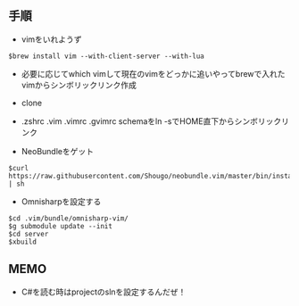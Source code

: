 
## 手順

- vimをいれようず

```
$brew install vim --with-client-server --with-lua
```
- 必要に応じてwhich vimして現在のvimをどっかに追いやってbrewで入れたvimからシンボリックリンク作成

- clone
- .zshrc .vim .vimrc .gvimrc schemaをln -sでHOME直下からシンボリックリンク
- NeoBundleをゲット

```
$curl https://raw.githubusercontent.com/Shougo/neobundle.vim/master/bin/install.sh | sh
```

- Omnisharpを設定する

```
$cd .vim/bundle/omnisharp-vim/
$g submodule update --init
$cd server
$xbuild
```

## MEMO

- C#を読む時はprojectのslnを設定するんだぜ！
